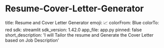 # Resume-Cover-Letter-Generator

title: Resume and Cover Letter Generator 
emoji: 📈
colorFrom: Blue
colorTo: red
sdk: streamlit
sdk_version:  1.42.0
app_file: app.py
pinned: false
short_description: 'I will Tailor the resume and Generate the Cover Letter based on Job Description'